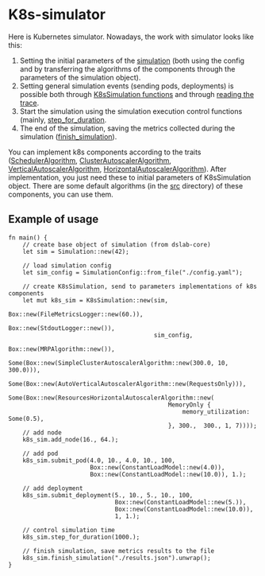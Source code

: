 # K8s-simulator

Here is Kubernetes simulator.
Nowadays, the work with simulator looks like this:
1) Setting the initial parameters of the [simulation](https://github.com/medjed02/K8s-simulator/blob/1828593281f23335e2a4f33f537c8c4efd023ff0/src/simulation.rs#L48) (both using the config and by transferring the algorithms of the components through the parameters of the simulation object).
2) Setting general simulation events (sending pods, deployments) is possible both through [K8sSimulation functions](https://github.com/medjed02/K8s-simulator/blob/1828593281f23335e2a4f33f537c8c4efd023ff0/src/simulation.rs#L31) and through [reading the trace](https://github.com/medjed02/K8s-simulator/blob/1828593281f23335e2a4f33f537c8c4efd023ff0/src/dataset_reader.rs#L46).
3) Start the simulation using the simulation execution control functions (mainly, [step_for_duration](https://github.com/medjed02/K8s-simulator/blob/1828593281f23335e2a4f33f537c8c4efd023ff0/src/simulation.rs#L313C12-L313C29).
4) The end of the simulation, saving the metrics collected during the simulation ([finish_simulation](https://github.com/medjed02/K8s-simulator/blob/1828593281f23335e2a4f33f537c8c4efd023ff0/src/simulation.rs#L298C12-L298C29)).

You can implement k8s components according to the traits ([SchedulerAlgorithm](https://github.com/medjed02/K8s-simulator/blob/1828593281f23335e2a4f33f537c8c4efd023ff0/src/scheduler_algorithm.rs#L7C11-L7C30), [ClusterAutoscalerAlgorithm](https://github.com/medjed02/K8s-simulator/blob/1828593281f23335e2a4f33f537c8c4efd023ff0/src/cluster_autoscaler_algorithm.rs#L8C11-L8C37), [VerticalAutoscalerAlgorithm](https://github.com/medjed02/K8s-simulator/blob/1828593281f23335e2a4f33f537c8c4efd023ff0/src/vertical_autoscaler_algorithm.rs#L16C11-L16C39), [HorizontalAutoscalerAlgorithm](https://github.com/medjed02/K8s-simulator/blob/1828593281f23335e2a4f33f537c8c4efd023ff0/src/horizontal_autoscaler_algorithm.rs#L4C11-L4C41)). After implementation, you just need these to initial parameters of K8sSimulation object. There are some default algorithms (in the [src](https://github.com/medjed02/K8s-simulator/tree/base-objects/src) directory) of these components, you can use them.

## Example of usage
```
fn main() {
    // create base object of simulation (from dslab-core)
    let sim = Simulation::new(42);

    // load simulation config
    let sim_config = SimulationConfig::from_file("./config.yaml");

    // create K8sSimulation, send to parameters implementations of k8s components
    let mut k8s_sim = K8sSimulation::new(sim,
                                         Box::new(FileMetricsLogger::new(60.)),
                                         Box::new(StdoutLogger::new()),
                                         sim_config,
                                         Box::new(MRPAlgorithm::new()),
                                         Some(Box::new(SimpleClusterAutoscalerAlgorithm::new(300.0, 10, 300.0))),
                                         Some(Box::new(AutoVerticalAutoscalerAlgorithm::new(RequestsOnly))),
                                         Some(Box::new(ResourcesHorizontalAutoscalerAlgorithm::new(
                                             MemoryOnly {
                                                 memory_utilization: Some(0.5),
                                             }, 300.,  300., 1, 7))));
    // add node
    k8s_sim.add_node(16., 64.);

    // add pod
    k8s_sim.submit_pod(4.0, 10., 4.0, 10., 100,
                       Box::new(ConstantLoadModel::new(4.0)),
                       Box::new(ConstantLoadModel::new(10.0)), 1.);

    // add deployment
    k8s_sim.submit_deployment(5., 10., 5., 10., 100,
                              Box::new(ConstantLoadModel::new(5.)),
                              Box::new(ConstantLoadModel::new(10.0)),
                              1, 1.);

    // control simulation time
    k8s_sim.step_for_duration(1000.);

    // finish simulation, save metrics results to the file
    k8s_sim.finish_simulation("./results.json").unwrap();
}
```
